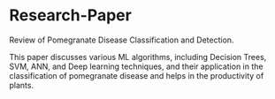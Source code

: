 # Research-Paper
Review of Pomegranate Disease Classification and Detection.

This paper discusses various ML algorithms, including Decision Trees, SVM, ANN, and Deep learning techniques, and their application in the classification of pomegranate disease and helps in the productivity of plants.

